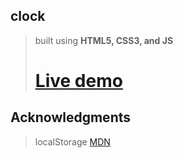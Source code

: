 ## clock
> built using **HTML5, CSS3, and JS**
># [Live demo](https://issifi.github.io/clock/)

## Acknowledgments
> localStorage [MDN](https://developer.mozilla.org/en-US/docs/Web/API/Web_Storage_API/Using_the_Web_Storage_API)

